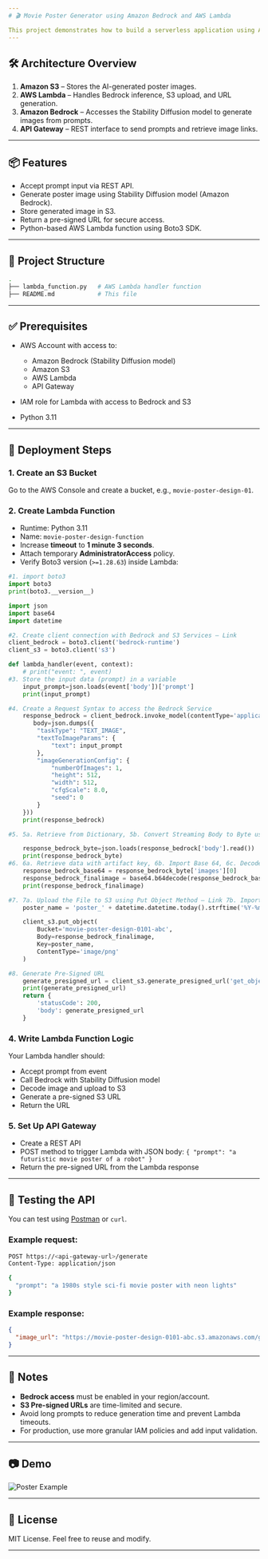 ```yaml
---
# 🎬 Movie Poster Generator using Amazon Bedrock and AWS Lambda

This project demonstrates how to build a serverless application using AWS Lambda and Amazon Bedrock to generate AI-based movie poster designs. The posters are created using the **Stability Diffusion model** hosted on Amazon Bedrock and stored in an Amazon S3 bucket. The application exposes a REST API (via API Gateway) that accepts a prompt, generates an image, stores it, and returns a pre-signed URL to access the image.
---
```


## 🛠️ Architecture Overview

1. **Amazon S3** – Stores the AI-generated poster images.
2. **AWS Lambda** – Handles Bedrock inference, S3 upload, and URL generation.
3. **Amazon Bedrock** – Accesses the Stability Diffusion model to generate images from prompts.
4. **API Gateway** – REST interface to send prompts and retrieve image links.

---

## 📦 Features

- Accept prompt input via REST API.
- Generate poster image using Stability Diffusion model (Amazon Bedrock).
- Store generated image in S3.
- Return a pre-signed URL for secure access.
- Python-based AWS Lambda function using Boto3 SDK.

---

## 📁 Project Structure

```bash
.
├── lambda_function.py   # AWS Lambda handler function
├── README.md            # This file
```

---

## ✅ Prerequisites

- AWS Account with access to:

  - Amazon Bedrock (Stability Diffusion model)
  - Amazon S3
  - AWS Lambda
  - API Gateway

- IAM role for Lambda with access to Bedrock and S3
- Python 3.11

---

## 🚀 Deployment Steps

### 1. Create an S3 Bucket

Go to the AWS Console and create a bucket, e.g., `movie-poster-design-01`.

### 2. Create Lambda Function

- Runtime: Python 3.11
- Name: `movie-poster-design-function`
- Increase **timeout** to **1 minute 3 seconds**.
- Attach temporary **AdministratorAccess** policy.
- Verify Boto3 version (`>=1.28.63`) inside Lambda:

```python
#1. import boto3
import boto3
print(boto3.__version__)

import json
import base64
import datetime

#2. Create client connection with Bedrock and S3 Services – Link
client_bedrock = boto3.client('bedrock-runtime')
client_s3 = boto3.client('s3')

def lambda_handler(event, context):
    # print("event: ", event)
#3. Store the input data (prompt) in a variable
    input_prompt=json.loads(event['body'])['prompt']
    print(input_prompt)

#4. Create a Request Syntax to access the Bedrock Service
    response_bedrock = client_bedrock.invoke_model(contentType='application/json', accept='application/json',modelId='amazon.titan-image-generator-v2:0',
       body=json.dumps({
        "taskType": "TEXT_IMAGE",
        "textToImageParams": {
            "text": input_prompt
        },
        "imageGenerationConfig": {
            "numberOfImages": 1,
            "height": 512,
            "width": 512,
            "cfgScale": 8.0,
            "seed": 0
        }
    }))
    print(response_bedrock)

#5. 5a. Retrieve from Dictionary, 5b. Convert Streaming Body to Byte using json load 5c. Print

    response_bedrock_byte=json.loads(response_bedrock['body'].read())
    print(response_bedrock_byte)
#6. 6a. Retrieve data with artifact key, 6b. Import Base 64, 6c. Decode from Base64
    response_bedrock_base64 = response_bedrock_byte['images'][0]
    response_bedrock_finalimage = base64.b64decode(response_bedrock_base64)
    print(response_bedrock_finalimage)

#7. 7a. Upload the File to S3 using Put Object Method – Link 7b. Import datetime 7c. Generate the image name to be stored in S3 - Link
    poster_name = 'poster_' + datetime.datetime.today().strftime('%Y-%m-%d-%H-%M-%S') + '.png'

    client_s3.put_object(
        Bucket='movie-poster-design-0101-abc',
        Body=response_bedrock_finalimage,
        Key=poster_name,
        ContentType='image/png'
    )

#8. Generate Pre-Signed URL
    generate_presigned_url = client_s3.generate_presigned_url('get_object', Params={'Bucket':'movie-poster-design-0101-abc','Key':poster_name}, ExpiresIn=3600)
    print(generate_presigned_url)
    return {
        'statusCode': 200,
        'body': generate_presigned_url
    }
```

### 4. Write Lambda Function Logic

Your Lambda handler should:

- Accept prompt from event
- Call Bedrock with Stability Diffusion model
- Decode image and upload to S3
- Generate a pre-signed S3 URL
- Return the URL

### 5. Set Up API Gateway

- Create a REST API
- POST method to trigger Lambda with JSON body: `{ "prompt": "a futuristic movie poster of a robot" }`
- Return the pre-signed URL from the Lambda response

---

## 🔁 Testing the API

You can test using [Postman](https://www.postman.com/) or `curl`.

### Example request:

```bash
POST https://<api-gateway-url>/generate
Content-Type: application/json

{
  "prompt": "a 1980s style sci-fi movie poster with neon lights"
}
```

### Example response:

```json
{
  "image_url": "https://movie-poster-design-0101-abc.s3.amazonaws.com/generated/abc123.jpg?X-Amz-SecurityToken=..."
}
```

---

## 📌 Notes

- **Bedrock access** must be enabled in your region/account.
- **S3 Pre-signed URLs** are time-limited and secure.
- Avoid long prompts to reduce generation time and prevent Lambda timeouts.
- For production, use more granular IAM policies and add input validation.

---

## 📷 Demo

![Poster Example](https://movie-poster-design-0101-abc.s3.us-east-1.amazonaws.com/poster_2025-07-06-07-06-38.png)

---

## 🧾 License

MIT License. Feel free to reuse and modify.

---
